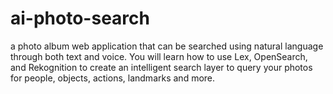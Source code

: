 # ai-photo-search
a photo album web application that can be searched using natural language through both text and voice. You will learn how to use Lex, OpenSearch, and Rekognition to create an intelligent search layer to query your photos for people, objects, actions, landmarks and more.
